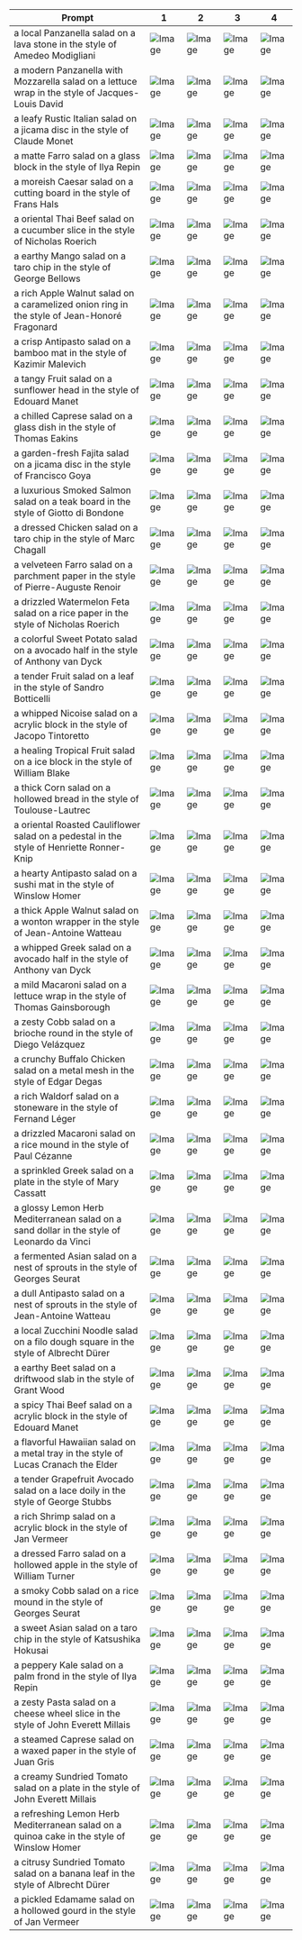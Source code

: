 | Prompt | 1 | 2 | 3 | 4 |
|-|-|-|-|-|
| a local Panzanella salad on a lava stone in the style of Amedeo Modigliani | ![Image](https://salad-benchmark-public-assets.s3.us-east-2.amazonaws.com/sdxl/0c51c4f3-6415-4762-b08b-ac1d18fa13e6-0.jpg) | ![Image](https://salad-benchmark-public-assets.s3.us-east-2.amazonaws.com/sdxl/0c51c4f3-6415-4762-b08b-ac1d18fa13e6-1.jpg) | ![Image](https://salad-benchmark-public-assets.s3.us-east-2.amazonaws.com/sdxl/0c51c4f3-6415-4762-b08b-ac1d18fa13e6-2.jpg) | ![Image](https://salad-benchmark-public-assets.s3.us-east-2.amazonaws.com/sdxl/0c51c4f3-6415-4762-b08b-ac1d18fa13e6-3.jpg) |
| a modern Panzanella with Mozzarella salad on a lettuce wrap in the style of Jacques-Louis David | ![Image](https://salad-benchmark-public-assets.s3.us-east-2.amazonaws.com/sdxl/115ad3a0-bda5-4d43-ab32-2ac4ed8a606f-0.jpg) | ![Image](https://salad-benchmark-public-assets.s3.us-east-2.amazonaws.com/sdxl/115ad3a0-bda5-4d43-ab32-2ac4ed8a606f-1.jpg) | ![Image](https://salad-benchmark-public-assets.s3.us-east-2.amazonaws.com/sdxl/115ad3a0-bda5-4d43-ab32-2ac4ed8a606f-2.jpg) | ![Image](https://salad-benchmark-public-assets.s3.us-east-2.amazonaws.com/sdxl/115ad3a0-bda5-4d43-ab32-2ac4ed8a606f-3.jpg) |
| a leafy Rustic Italian salad on a jicama disc in the style of Claude Monet | ![Image](https://salad-benchmark-public-assets.s3.us-east-2.amazonaws.com/sdxl/24e044c4-50dc-453e-a2fe-214ba9469d58-0.jpg) | ![Image](https://salad-benchmark-public-assets.s3.us-east-2.amazonaws.com/sdxl/24e044c4-50dc-453e-a2fe-214ba9469d58-1.jpg) | ![Image](https://salad-benchmark-public-assets.s3.us-east-2.amazonaws.com/sdxl/24e044c4-50dc-453e-a2fe-214ba9469d58-2.jpg) | ![Image](https://salad-benchmark-public-assets.s3.us-east-2.amazonaws.com/sdxl/24e044c4-50dc-453e-a2fe-214ba9469d58-3.jpg) |
| a matte Farro salad on a glass block in the style of Ilya Repin | ![Image](https://salad-benchmark-public-assets.s3.us-east-2.amazonaws.com/sdxl/db6e36cd-4bc3-41cf-bc3e-510eba70e105-0.jpg) | ![Image](https://salad-benchmark-public-assets.s3.us-east-2.amazonaws.com/sdxl/db6e36cd-4bc3-41cf-bc3e-510eba70e105-1.jpg) | ![Image](https://salad-benchmark-public-assets.s3.us-east-2.amazonaws.com/sdxl/db6e36cd-4bc3-41cf-bc3e-510eba70e105-2.jpg) | ![Image](https://salad-benchmark-public-assets.s3.us-east-2.amazonaws.com/sdxl/db6e36cd-4bc3-41cf-bc3e-510eba70e105-3.jpg) |
| a moreish Caesar salad on a cutting board in the style of Frans Hals | ![Image](https://salad-benchmark-public-assets.s3.us-east-2.amazonaws.com/sdxl/8b2ebb4e-7f80-471f-9a0f-78d8adab3daf-0.jpg) | ![Image](https://salad-benchmark-public-assets.s3.us-east-2.amazonaws.com/sdxl/8b2ebb4e-7f80-471f-9a0f-78d8adab3daf-1.jpg) | ![Image](https://salad-benchmark-public-assets.s3.us-east-2.amazonaws.com/sdxl/8b2ebb4e-7f80-471f-9a0f-78d8adab3daf-2.jpg) | ![Image](https://salad-benchmark-public-assets.s3.us-east-2.amazonaws.com/sdxl/8b2ebb4e-7f80-471f-9a0f-78d8adab3daf-3.jpg) |
| a oriental Thai Beef salad on a cucumber slice in the style of Nicholas Roerich | ![Image](https://salad-benchmark-public-assets.s3.us-east-2.amazonaws.com/sdxl/239221c5-4157-46e5-a3d0-ba35a33c5e35-0.jpg) | ![Image](https://salad-benchmark-public-assets.s3.us-east-2.amazonaws.com/sdxl/239221c5-4157-46e5-a3d0-ba35a33c5e35-1.jpg) | ![Image](https://salad-benchmark-public-assets.s3.us-east-2.amazonaws.com/sdxl/239221c5-4157-46e5-a3d0-ba35a33c5e35-2.jpg) | ![Image](https://salad-benchmark-public-assets.s3.us-east-2.amazonaws.com/sdxl/239221c5-4157-46e5-a3d0-ba35a33c5e35-3.jpg) |
| a earthy Mango salad on a taro chip in the style of George Bellows | ![Image](https://salad-benchmark-public-assets.s3.us-east-2.amazonaws.com/sdxl/69789a82-2284-4322-9b4e-96dea4c48fe0-0.jpg) | ![Image](https://salad-benchmark-public-assets.s3.us-east-2.amazonaws.com/sdxl/69789a82-2284-4322-9b4e-96dea4c48fe0-1.jpg) | ![Image](https://salad-benchmark-public-assets.s3.us-east-2.amazonaws.com/sdxl/69789a82-2284-4322-9b4e-96dea4c48fe0-2.jpg) | ![Image](https://salad-benchmark-public-assets.s3.us-east-2.amazonaws.com/sdxl/69789a82-2284-4322-9b4e-96dea4c48fe0-3.jpg) |
| a rich Apple Walnut salad on a caramelized onion ring in the style of Jean-Honoré Fragonard | ![Image](https://salad-benchmark-public-assets.s3.us-east-2.amazonaws.com/sdxl/9ea40d38-647d-42b0-bfc1-731b19f7a9ae-0.jpg) | ![Image](https://salad-benchmark-public-assets.s3.us-east-2.amazonaws.com/sdxl/9ea40d38-647d-42b0-bfc1-731b19f7a9ae-1.jpg) | ![Image](https://salad-benchmark-public-assets.s3.us-east-2.amazonaws.com/sdxl/9ea40d38-647d-42b0-bfc1-731b19f7a9ae-2.jpg) | ![Image](https://salad-benchmark-public-assets.s3.us-east-2.amazonaws.com/sdxl/9ea40d38-647d-42b0-bfc1-731b19f7a9ae-3.jpg) |
| a crisp Antipasto salad on a bamboo mat in the style of Kazimir Malevich | ![Image](https://salad-benchmark-public-assets.s3.us-east-2.amazonaws.com/sdxl/e6e4a0a5-89dd-40f7-98c3-648ee1fd52f8-0.jpg) | ![Image](https://salad-benchmark-public-assets.s3.us-east-2.amazonaws.com/sdxl/e6e4a0a5-89dd-40f7-98c3-648ee1fd52f8-1.jpg) | ![Image](https://salad-benchmark-public-assets.s3.us-east-2.amazonaws.com/sdxl/e6e4a0a5-89dd-40f7-98c3-648ee1fd52f8-2.jpg) | ![Image](https://salad-benchmark-public-assets.s3.us-east-2.amazonaws.com/sdxl/e6e4a0a5-89dd-40f7-98c3-648ee1fd52f8-3.jpg) |
| a tangy Fruit salad on a sunflower head in the style of Edouard Manet | ![Image](https://salad-benchmark-public-assets.s3.us-east-2.amazonaws.com/sdxl/3be3f41d-a39c-490a-bd01-23399e006dbf-0.jpg) | ![Image](https://salad-benchmark-public-assets.s3.us-east-2.amazonaws.com/sdxl/3be3f41d-a39c-490a-bd01-23399e006dbf-1.jpg) | ![Image](https://salad-benchmark-public-assets.s3.us-east-2.amazonaws.com/sdxl/3be3f41d-a39c-490a-bd01-23399e006dbf-2.jpg) | ![Image](https://salad-benchmark-public-assets.s3.us-east-2.amazonaws.com/sdxl/3be3f41d-a39c-490a-bd01-23399e006dbf-3.jpg) |
| a chilled Caprese salad on a glass dish in the style of Thomas Eakins | ![Image](https://salad-benchmark-public-assets.s3.us-east-2.amazonaws.com/sdxl/cd2dec99-8a24-4a8a-aa80-ea74e461b638-0.jpg) | ![Image](https://salad-benchmark-public-assets.s3.us-east-2.amazonaws.com/sdxl/cd2dec99-8a24-4a8a-aa80-ea74e461b638-1.jpg) | ![Image](https://salad-benchmark-public-assets.s3.us-east-2.amazonaws.com/sdxl/cd2dec99-8a24-4a8a-aa80-ea74e461b638-2.jpg) | ![Image](https://salad-benchmark-public-assets.s3.us-east-2.amazonaws.com/sdxl/cd2dec99-8a24-4a8a-aa80-ea74e461b638-3.jpg) |
| a garden-fresh Fajita salad on a jicama disc in the style of Francisco Goya | ![Image](https://salad-benchmark-public-assets.s3.us-east-2.amazonaws.com/sdxl/35ba2e73-3afd-4716-a667-74e1a973df06-0.jpg) | ![Image](https://salad-benchmark-public-assets.s3.us-east-2.amazonaws.com/sdxl/35ba2e73-3afd-4716-a667-74e1a973df06-1.jpg) | ![Image](https://salad-benchmark-public-assets.s3.us-east-2.amazonaws.com/sdxl/35ba2e73-3afd-4716-a667-74e1a973df06-2.jpg) | ![Image](https://salad-benchmark-public-assets.s3.us-east-2.amazonaws.com/sdxl/35ba2e73-3afd-4716-a667-74e1a973df06-3.jpg) |
| a luxurious Smoked Salmon salad on a teak board in the style of Giotto di Bondone | ![Image](https://salad-benchmark-public-assets.s3.us-east-2.amazonaws.com/sdxl/702adef6-b30d-46b1-babd-a816b9e90178-0.jpg) | ![Image](https://salad-benchmark-public-assets.s3.us-east-2.amazonaws.com/sdxl/702adef6-b30d-46b1-babd-a816b9e90178-1.jpg) | ![Image](https://salad-benchmark-public-assets.s3.us-east-2.amazonaws.com/sdxl/702adef6-b30d-46b1-babd-a816b9e90178-2.jpg) | ![Image](https://salad-benchmark-public-assets.s3.us-east-2.amazonaws.com/sdxl/702adef6-b30d-46b1-babd-a816b9e90178-3.jpg) |
| a dressed Chicken salad on a taro chip in the style of Marc Chagall | ![Image](https://salad-benchmark-public-assets.s3.us-east-2.amazonaws.com/sdxl/0ae867b1-253a-4020-b241-8f22e89662e1-0.jpg) | ![Image](https://salad-benchmark-public-assets.s3.us-east-2.amazonaws.com/sdxl/0ae867b1-253a-4020-b241-8f22e89662e1-1.jpg) | ![Image](https://salad-benchmark-public-assets.s3.us-east-2.amazonaws.com/sdxl/0ae867b1-253a-4020-b241-8f22e89662e1-2.jpg) | ![Image](https://salad-benchmark-public-assets.s3.us-east-2.amazonaws.com/sdxl/0ae867b1-253a-4020-b241-8f22e89662e1-3.jpg) |
| a velveteen Farro salad on a parchment paper in the style of Pierre-Auguste Renoir | ![Image](https://salad-benchmark-public-assets.s3.us-east-2.amazonaws.com/sdxl/b5eb7e7b-5f26-4004-b93f-57a73aca6c20-0.jpg) | ![Image](https://salad-benchmark-public-assets.s3.us-east-2.amazonaws.com/sdxl/b5eb7e7b-5f26-4004-b93f-57a73aca6c20-1.jpg) | ![Image](https://salad-benchmark-public-assets.s3.us-east-2.amazonaws.com/sdxl/b5eb7e7b-5f26-4004-b93f-57a73aca6c20-2.jpg) | ![Image](https://salad-benchmark-public-assets.s3.us-east-2.amazonaws.com/sdxl/b5eb7e7b-5f26-4004-b93f-57a73aca6c20-3.jpg) |
| a drizzled Watermelon Feta salad on a rice paper in the style of Nicholas Roerich | ![Image](https://salad-benchmark-public-assets.s3.us-east-2.amazonaws.com/sdxl/bd505380-beb5-4b69-9bbc-012745ec6b93-0.jpg) | ![Image](https://salad-benchmark-public-assets.s3.us-east-2.amazonaws.com/sdxl/bd505380-beb5-4b69-9bbc-012745ec6b93-1.jpg) | ![Image](https://salad-benchmark-public-assets.s3.us-east-2.amazonaws.com/sdxl/bd505380-beb5-4b69-9bbc-012745ec6b93-2.jpg) | ![Image](https://salad-benchmark-public-assets.s3.us-east-2.amazonaws.com/sdxl/bd505380-beb5-4b69-9bbc-012745ec6b93-3.jpg) |
| a colorful Sweet Potato salad on a avocado half in the style of Anthony van Dyck | ![Image](https://salad-benchmark-public-assets.s3.us-east-2.amazonaws.com/sdxl/7b104808-8a90-4fde-b543-4be236e9ae63-0.jpg) | ![Image](https://salad-benchmark-public-assets.s3.us-east-2.amazonaws.com/sdxl/7b104808-8a90-4fde-b543-4be236e9ae63-1.jpg) | ![Image](https://salad-benchmark-public-assets.s3.us-east-2.amazonaws.com/sdxl/7b104808-8a90-4fde-b543-4be236e9ae63-2.jpg) | ![Image](https://salad-benchmark-public-assets.s3.us-east-2.amazonaws.com/sdxl/7b104808-8a90-4fde-b543-4be236e9ae63-3.jpg) |
| a tender Fruit salad on a leaf in the style of Sandro Botticelli | ![Image](https://salad-benchmark-public-assets.s3.us-east-2.amazonaws.com/sdxl/8b248f32-7847-44d3-82c7-c6ff22835105-0.jpg) | ![Image](https://salad-benchmark-public-assets.s3.us-east-2.amazonaws.com/sdxl/8b248f32-7847-44d3-82c7-c6ff22835105-1.jpg) | ![Image](https://salad-benchmark-public-assets.s3.us-east-2.amazonaws.com/sdxl/8b248f32-7847-44d3-82c7-c6ff22835105-2.jpg) | ![Image](https://salad-benchmark-public-assets.s3.us-east-2.amazonaws.com/sdxl/8b248f32-7847-44d3-82c7-c6ff22835105-3.jpg) |
| a whipped Nicoise salad on a acrylic block in the style of Jacopo Tintoretto | ![Image](https://salad-benchmark-public-assets.s3.us-east-2.amazonaws.com/sdxl/1cfa25df-ae19-4a77-8e72-7cba78fde3d8-0.jpg) | ![Image](https://salad-benchmark-public-assets.s3.us-east-2.amazonaws.com/sdxl/1cfa25df-ae19-4a77-8e72-7cba78fde3d8-1.jpg) | ![Image](https://salad-benchmark-public-assets.s3.us-east-2.amazonaws.com/sdxl/1cfa25df-ae19-4a77-8e72-7cba78fde3d8-2.jpg) | ![Image](https://salad-benchmark-public-assets.s3.us-east-2.amazonaws.com/sdxl/1cfa25df-ae19-4a77-8e72-7cba78fde3d8-3.jpg) |
| a healing Tropical Fruit salad on a ice block in the style of William Blake | ![Image](https://salad-benchmark-public-assets.s3.us-east-2.amazonaws.com/sdxl/9eb4bb9d-5758-4d12-9fe7-8297cd1bc698-0.jpg) | ![Image](https://salad-benchmark-public-assets.s3.us-east-2.amazonaws.com/sdxl/9eb4bb9d-5758-4d12-9fe7-8297cd1bc698-1.jpg) | ![Image](https://salad-benchmark-public-assets.s3.us-east-2.amazonaws.com/sdxl/9eb4bb9d-5758-4d12-9fe7-8297cd1bc698-2.jpg) | ![Image](https://salad-benchmark-public-assets.s3.us-east-2.amazonaws.com/sdxl/9eb4bb9d-5758-4d12-9fe7-8297cd1bc698-3.jpg) |
| a thick Corn salad on a hollowed bread in the style of Toulouse-Lautrec | ![Image](https://salad-benchmark-public-assets.s3.us-east-2.amazonaws.com/sdxl/caaa6e5b-5802-4aad-902a-8ea552059750-0.jpg) | ![Image](https://salad-benchmark-public-assets.s3.us-east-2.amazonaws.com/sdxl/caaa6e5b-5802-4aad-902a-8ea552059750-1.jpg) | ![Image](https://salad-benchmark-public-assets.s3.us-east-2.amazonaws.com/sdxl/caaa6e5b-5802-4aad-902a-8ea552059750-2.jpg) | ![Image](https://salad-benchmark-public-assets.s3.us-east-2.amazonaws.com/sdxl/caaa6e5b-5802-4aad-902a-8ea552059750-3.jpg) |
| a oriental Roasted Cauliflower salad on a pedestal in the style of Henriette Ronner-Knip | ![Image](https://salad-benchmark-public-assets.s3.us-east-2.amazonaws.com/sdxl/3964a974-883b-43bd-957a-e3500384a46f-0.jpg) | ![Image](https://salad-benchmark-public-assets.s3.us-east-2.amazonaws.com/sdxl/3964a974-883b-43bd-957a-e3500384a46f-1.jpg) | ![Image](https://salad-benchmark-public-assets.s3.us-east-2.amazonaws.com/sdxl/3964a974-883b-43bd-957a-e3500384a46f-2.jpg) | ![Image](https://salad-benchmark-public-assets.s3.us-east-2.amazonaws.com/sdxl/3964a974-883b-43bd-957a-e3500384a46f-3.jpg) |
| a hearty Antipasto salad on a sushi mat in the style of Winslow Homer | ![Image](https://salad-benchmark-public-assets.s3.us-east-2.amazonaws.com/sdxl/23a6f673-9328-4a3f-9dff-51f4257a96de-0.jpg) | ![Image](https://salad-benchmark-public-assets.s3.us-east-2.amazonaws.com/sdxl/23a6f673-9328-4a3f-9dff-51f4257a96de-1.jpg) | ![Image](https://salad-benchmark-public-assets.s3.us-east-2.amazonaws.com/sdxl/23a6f673-9328-4a3f-9dff-51f4257a96de-2.jpg) | ![Image](https://salad-benchmark-public-assets.s3.us-east-2.amazonaws.com/sdxl/23a6f673-9328-4a3f-9dff-51f4257a96de-3.jpg) |
| a thick Apple Walnut salad on a wonton wrapper in the style of Jean-Antoine Watteau | ![Image](https://salad-benchmark-public-assets.s3.us-east-2.amazonaws.com/sdxl/018b48ee-bd34-4794-b0d4-bef96d112835-0.jpg) | ![Image](https://salad-benchmark-public-assets.s3.us-east-2.amazonaws.com/sdxl/018b48ee-bd34-4794-b0d4-bef96d112835-1.jpg) | ![Image](https://salad-benchmark-public-assets.s3.us-east-2.amazonaws.com/sdxl/018b48ee-bd34-4794-b0d4-bef96d112835-2.jpg) | ![Image](https://salad-benchmark-public-assets.s3.us-east-2.amazonaws.com/sdxl/018b48ee-bd34-4794-b0d4-bef96d112835-3.jpg) |
| a whipped Greek salad on a avocado half in the style of Anthony van Dyck | ![Image](https://salad-benchmark-public-assets.s3.us-east-2.amazonaws.com/sdxl/a1f6a0c2-2202-4184-8899-251b49ee8a38-0.jpg) | ![Image](https://salad-benchmark-public-assets.s3.us-east-2.amazonaws.com/sdxl/a1f6a0c2-2202-4184-8899-251b49ee8a38-1.jpg) | ![Image](https://salad-benchmark-public-assets.s3.us-east-2.amazonaws.com/sdxl/a1f6a0c2-2202-4184-8899-251b49ee8a38-2.jpg) | ![Image](https://salad-benchmark-public-assets.s3.us-east-2.amazonaws.com/sdxl/a1f6a0c2-2202-4184-8899-251b49ee8a38-3.jpg) |
| a mild Macaroni salad on a lettuce wrap in the style of Thomas Gainsborough | ![Image](https://salad-benchmark-public-assets.s3.us-east-2.amazonaws.com/sdxl/b001a800-7d0c-45d7-b154-dfb8cc8b030a-0.jpg) | ![Image](https://salad-benchmark-public-assets.s3.us-east-2.amazonaws.com/sdxl/b001a800-7d0c-45d7-b154-dfb8cc8b030a-1.jpg) | ![Image](https://salad-benchmark-public-assets.s3.us-east-2.amazonaws.com/sdxl/b001a800-7d0c-45d7-b154-dfb8cc8b030a-2.jpg) | ![Image](https://salad-benchmark-public-assets.s3.us-east-2.amazonaws.com/sdxl/b001a800-7d0c-45d7-b154-dfb8cc8b030a-3.jpg) |
| a zesty Cobb salad on a brioche round in the style of Diego Velázquez | ![Image](https://salad-benchmark-public-assets.s3.us-east-2.amazonaws.com/sdxl/2def73c3-d69e-40d9-82c3-4aebc7b7a7f0-0.jpg) | ![Image](https://salad-benchmark-public-assets.s3.us-east-2.amazonaws.com/sdxl/2def73c3-d69e-40d9-82c3-4aebc7b7a7f0-1.jpg) | ![Image](https://salad-benchmark-public-assets.s3.us-east-2.amazonaws.com/sdxl/2def73c3-d69e-40d9-82c3-4aebc7b7a7f0-2.jpg) | ![Image](https://salad-benchmark-public-assets.s3.us-east-2.amazonaws.com/sdxl/2def73c3-d69e-40d9-82c3-4aebc7b7a7f0-3.jpg) |
| a crunchy Buffalo Chicken salad on a metal mesh in the style of Edgar Degas | ![Image](https://salad-benchmark-public-assets.s3.us-east-2.amazonaws.com/sdxl/01873f9c-5693-4923-abf0-d7f1e9ecd133-0.jpg) | ![Image](https://salad-benchmark-public-assets.s3.us-east-2.amazonaws.com/sdxl/01873f9c-5693-4923-abf0-d7f1e9ecd133-1.jpg) | ![Image](https://salad-benchmark-public-assets.s3.us-east-2.amazonaws.com/sdxl/01873f9c-5693-4923-abf0-d7f1e9ecd133-2.jpg) | ![Image](https://salad-benchmark-public-assets.s3.us-east-2.amazonaws.com/sdxl/01873f9c-5693-4923-abf0-d7f1e9ecd133-3.jpg) |
| a rich Waldorf salad on a stoneware in the style of Fernand Léger | ![Image](https://salad-benchmark-public-assets.s3.us-east-2.amazonaws.com/sdxl/5535f51a-8bb1-406f-a2cb-4761044ae32a-0.jpg) | ![Image](https://salad-benchmark-public-assets.s3.us-east-2.amazonaws.com/sdxl/5535f51a-8bb1-406f-a2cb-4761044ae32a-1.jpg) | ![Image](https://salad-benchmark-public-assets.s3.us-east-2.amazonaws.com/sdxl/5535f51a-8bb1-406f-a2cb-4761044ae32a-2.jpg) | ![Image](https://salad-benchmark-public-assets.s3.us-east-2.amazonaws.com/sdxl/5535f51a-8bb1-406f-a2cb-4761044ae32a-3.jpg) |
| a drizzled Macaroni salad on a rice mound in the style of Paul Cézanne | ![Image](https://salad-benchmark-public-assets.s3.us-east-2.amazonaws.com/sdxl/67376314-ad4b-46d2-9e0b-fca943304dea-0.jpg) | ![Image](https://salad-benchmark-public-assets.s3.us-east-2.amazonaws.com/sdxl/67376314-ad4b-46d2-9e0b-fca943304dea-1.jpg) | ![Image](https://salad-benchmark-public-assets.s3.us-east-2.amazonaws.com/sdxl/67376314-ad4b-46d2-9e0b-fca943304dea-2.jpg) | ![Image](https://salad-benchmark-public-assets.s3.us-east-2.amazonaws.com/sdxl/67376314-ad4b-46d2-9e0b-fca943304dea-3.jpg) |
| a sprinkled Greek salad on a plate in the style of Mary Cassatt | ![Image](https://salad-benchmark-public-assets.s3.us-east-2.amazonaws.com/sdxl/1a4d7192-3772-4efc-97b7-f2a830dfd157-0.jpg) | ![Image](https://salad-benchmark-public-assets.s3.us-east-2.amazonaws.com/sdxl/1a4d7192-3772-4efc-97b7-f2a830dfd157-1.jpg) | ![Image](https://salad-benchmark-public-assets.s3.us-east-2.amazonaws.com/sdxl/1a4d7192-3772-4efc-97b7-f2a830dfd157-2.jpg) | ![Image](https://salad-benchmark-public-assets.s3.us-east-2.amazonaws.com/sdxl/1a4d7192-3772-4efc-97b7-f2a830dfd157-3.jpg) |
| a glossy Lemon Herb Mediterranean salad on a sand dollar in the style of Leonardo da Vinci | ![Image](https://salad-benchmark-public-assets.s3.us-east-2.amazonaws.com/sdxl/8547a7b7-7842-44dc-84ba-76164fdfe5bb-0.jpg) | ![Image](https://salad-benchmark-public-assets.s3.us-east-2.amazonaws.com/sdxl/8547a7b7-7842-44dc-84ba-76164fdfe5bb-1.jpg) | ![Image](https://salad-benchmark-public-assets.s3.us-east-2.amazonaws.com/sdxl/8547a7b7-7842-44dc-84ba-76164fdfe5bb-2.jpg) | ![Image](https://salad-benchmark-public-assets.s3.us-east-2.amazonaws.com/sdxl/8547a7b7-7842-44dc-84ba-76164fdfe5bb-3.jpg) |
| a fermented Asian salad on a nest of sprouts in the style of Georges Seurat | ![Image](https://salad-benchmark-public-assets.s3.us-east-2.amazonaws.com/sdxl/8131a202-9e82-4b6c-b409-ed41d14dbe73-0.jpg) | ![Image](https://salad-benchmark-public-assets.s3.us-east-2.amazonaws.com/sdxl/8131a202-9e82-4b6c-b409-ed41d14dbe73-1.jpg) | ![Image](https://salad-benchmark-public-assets.s3.us-east-2.amazonaws.com/sdxl/8131a202-9e82-4b6c-b409-ed41d14dbe73-2.jpg) | ![Image](https://salad-benchmark-public-assets.s3.us-east-2.amazonaws.com/sdxl/8131a202-9e82-4b6c-b409-ed41d14dbe73-3.jpg) |
| a dull Antipasto salad on a nest of sprouts in the style of Jean-Antoine Watteau | ![Image](https://salad-benchmark-public-assets.s3.us-east-2.amazonaws.com/sdxl/2b207d64-8365-4810-93f2-b57d075b47ba-0.jpg) | ![Image](https://salad-benchmark-public-assets.s3.us-east-2.amazonaws.com/sdxl/2b207d64-8365-4810-93f2-b57d075b47ba-1.jpg) | ![Image](https://salad-benchmark-public-assets.s3.us-east-2.amazonaws.com/sdxl/2b207d64-8365-4810-93f2-b57d075b47ba-2.jpg) | ![Image](https://salad-benchmark-public-assets.s3.us-east-2.amazonaws.com/sdxl/2b207d64-8365-4810-93f2-b57d075b47ba-3.jpg) |
| a local Zucchini Noodle salad on a filo dough square in the style of Albrecht Dürer | ![Image](https://salad-benchmark-public-assets.s3.us-east-2.amazonaws.com/sdxl/46c7ab87-fed0-494c-a584-765ff63192b9-0.jpg) | ![Image](https://salad-benchmark-public-assets.s3.us-east-2.amazonaws.com/sdxl/46c7ab87-fed0-494c-a584-765ff63192b9-1.jpg) | ![Image](https://salad-benchmark-public-assets.s3.us-east-2.amazonaws.com/sdxl/46c7ab87-fed0-494c-a584-765ff63192b9-2.jpg) | ![Image](https://salad-benchmark-public-assets.s3.us-east-2.amazonaws.com/sdxl/46c7ab87-fed0-494c-a584-765ff63192b9-3.jpg) |
| a earthy Beet salad on a driftwood slab in the style of Grant Wood | ![Image](https://salad-benchmark-public-assets.s3.us-east-2.amazonaws.com/sdxl/681a89ad-a8c1-4d32-b616-c395a760c7b4-0.jpg) | ![Image](https://salad-benchmark-public-assets.s3.us-east-2.amazonaws.com/sdxl/681a89ad-a8c1-4d32-b616-c395a760c7b4-1.jpg) | ![Image](https://salad-benchmark-public-assets.s3.us-east-2.amazonaws.com/sdxl/681a89ad-a8c1-4d32-b616-c395a760c7b4-2.jpg) | ![Image](https://salad-benchmark-public-assets.s3.us-east-2.amazonaws.com/sdxl/681a89ad-a8c1-4d32-b616-c395a760c7b4-3.jpg) |
| a spicy Thai Beef salad on a acrylic block in the style of Edouard Manet | ![Image](https://salad-benchmark-public-assets.s3.us-east-2.amazonaws.com/sdxl/615e7ff3-ceb9-4541-aca4-35258011c29d-0.jpg) | ![Image](https://salad-benchmark-public-assets.s3.us-east-2.amazonaws.com/sdxl/615e7ff3-ceb9-4541-aca4-35258011c29d-1.jpg) | ![Image](https://salad-benchmark-public-assets.s3.us-east-2.amazonaws.com/sdxl/615e7ff3-ceb9-4541-aca4-35258011c29d-2.jpg) | ![Image](https://salad-benchmark-public-assets.s3.us-east-2.amazonaws.com/sdxl/615e7ff3-ceb9-4541-aca4-35258011c29d-3.jpg) |
| a flavorful Hawaiian salad on a metal tray in the style of Lucas Cranach the Elder | ![Image](https://salad-benchmark-public-assets.s3.us-east-2.amazonaws.com/sdxl/1d22affa-31b2-4e91-a719-93b176b730c4-0.jpg) | ![Image](https://salad-benchmark-public-assets.s3.us-east-2.amazonaws.com/sdxl/1d22affa-31b2-4e91-a719-93b176b730c4-1.jpg) | ![Image](https://salad-benchmark-public-assets.s3.us-east-2.amazonaws.com/sdxl/1d22affa-31b2-4e91-a719-93b176b730c4-2.jpg) | ![Image](https://salad-benchmark-public-assets.s3.us-east-2.amazonaws.com/sdxl/1d22affa-31b2-4e91-a719-93b176b730c4-3.jpg) |
| a tender Grapefruit Avocado salad on a lace doily in the style of George Stubbs | ![Image](https://salad-benchmark-public-assets.s3.us-east-2.amazonaws.com/sdxl/e1980851-5252-46db-997d-9a5fc1d2dbf8-0.jpg) | ![Image](https://salad-benchmark-public-assets.s3.us-east-2.amazonaws.com/sdxl/e1980851-5252-46db-997d-9a5fc1d2dbf8-1.jpg) | ![Image](https://salad-benchmark-public-assets.s3.us-east-2.amazonaws.com/sdxl/e1980851-5252-46db-997d-9a5fc1d2dbf8-2.jpg) | ![Image](https://salad-benchmark-public-assets.s3.us-east-2.amazonaws.com/sdxl/e1980851-5252-46db-997d-9a5fc1d2dbf8-3.jpg) |
| a rich Shrimp salad on a acrylic block in the style of Jan Vermeer | ![Image](https://salad-benchmark-public-assets.s3.us-east-2.amazonaws.com/sdxl/ac4a8445-30f8-4cd5-a625-e8c39360f9d5-0.jpg) | ![Image](https://salad-benchmark-public-assets.s3.us-east-2.amazonaws.com/sdxl/ac4a8445-30f8-4cd5-a625-e8c39360f9d5-1.jpg) | ![Image](https://salad-benchmark-public-assets.s3.us-east-2.amazonaws.com/sdxl/ac4a8445-30f8-4cd5-a625-e8c39360f9d5-2.jpg) | ![Image](https://salad-benchmark-public-assets.s3.us-east-2.amazonaws.com/sdxl/ac4a8445-30f8-4cd5-a625-e8c39360f9d5-3.jpg) |
| a dressed Farro salad on a hollowed apple in the style of William Turner | ![Image](https://salad-benchmark-public-assets.s3.us-east-2.amazonaws.com/sdxl/b19b8f90-2459-49da-b1b1-14903fc93dbe-0.jpg) | ![Image](https://salad-benchmark-public-assets.s3.us-east-2.amazonaws.com/sdxl/b19b8f90-2459-49da-b1b1-14903fc93dbe-1.jpg) | ![Image](https://salad-benchmark-public-assets.s3.us-east-2.amazonaws.com/sdxl/b19b8f90-2459-49da-b1b1-14903fc93dbe-2.jpg) | ![Image](https://salad-benchmark-public-assets.s3.us-east-2.amazonaws.com/sdxl/b19b8f90-2459-49da-b1b1-14903fc93dbe-3.jpg) |
| a smoky Cobb salad on a rice mound in the style of Georges Seurat | ![Image](https://salad-benchmark-public-assets.s3.us-east-2.amazonaws.com/sdxl/55cee8e4-d429-4da5-8b54-a9cef8fa9431-0.jpg) | ![Image](https://salad-benchmark-public-assets.s3.us-east-2.amazonaws.com/sdxl/55cee8e4-d429-4da5-8b54-a9cef8fa9431-1.jpg) | ![Image](https://salad-benchmark-public-assets.s3.us-east-2.amazonaws.com/sdxl/55cee8e4-d429-4da5-8b54-a9cef8fa9431-2.jpg) | ![Image](https://salad-benchmark-public-assets.s3.us-east-2.amazonaws.com/sdxl/55cee8e4-d429-4da5-8b54-a9cef8fa9431-3.jpg) |
| a sweet Asian salad on a taro chip in the style of Katsushika Hokusai | ![Image](https://salad-benchmark-public-assets.s3.us-east-2.amazonaws.com/sdxl/b41d58f1-8a0b-45aa-98c6-833830b3a990-0.jpg) | ![Image](https://salad-benchmark-public-assets.s3.us-east-2.amazonaws.com/sdxl/b41d58f1-8a0b-45aa-98c6-833830b3a990-1.jpg) | ![Image](https://salad-benchmark-public-assets.s3.us-east-2.amazonaws.com/sdxl/b41d58f1-8a0b-45aa-98c6-833830b3a990-2.jpg) | ![Image](https://salad-benchmark-public-assets.s3.us-east-2.amazonaws.com/sdxl/b41d58f1-8a0b-45aa-98c6-833830b3a990-3.jpg) |
| a peppery Kale salad on a palm frond in the style of Ilya Repin | ![Image](https://salad-benchmark-public-assets.s3.us-east-2.amazonaws.com/sdxl/747a0285-c68e-4be7-86aa-7a72d2da59e0-0.jpg) | ![Image](https://salad-benchmark-public-assets.s3.us-east-2.amazonaws.com/sdxl/747a0285-c68e-4be7-86aa-7a72d2da59e0-1.jpg) | ![Image](https://salad-benchmark-public-assets.s3.us-east-2.amazonaws.com/sdxl/747a0285-c68e-4be7-86aa-7a72d2da59e0-2.jpg) | ![Image](https://salad-benchmark-public-assets.s3.us-east-2.amazonaws.com/sdxl/747a0285-c68e-4be7-86aa-7a72d2da59e0-3.jpg) |
| a zesty Pasta salad on a cheese wheel slice in the style of John Everett Millais | ![Image](https://salad-benchmark-public-assets.s3.us-east-2.amazonaws.com/sdxl/4a7d401a-f4ab-45a4-9ed7-d3237a19a77a-0.jpg) | ![Image](https://salad-benchmark-public-assets.s3.us-east-2.amazonaws.com/sdxl/4a7d401a-f4ab-45a4-9ed7-d3237a19a77a-1.jpg) | ![Image](https://salad-benchmark-public-assets.s3.us-east-2.amazonaws.com/sdxl/4a7d401a-f4ab-45a4-9ed7-d3237a19a77a-2.jpg) | ![Image](https://salad-benchmark-public-assets.s3.us-east-2.amazonaws.com/sdxl/4a7d401a-f4ab-45a4-9ed7-d3237a19a77a-3.jpg) |
| a steamed Caprese salad on a waxed paper in the style of Juan Gris | ![Image](https://salad-benchmark-public-assets.s3.us-east-2.amazonaws.com/sdxl/7310fbba-f402-4666-902e-16ff3aabe941-0.jpg) | ![Image](https://salad-benchmark-public-assets.s3.us-east-2.amazonaws.com/sdxl/7310fbba-f402-4666-902e-16ff3aabe941-1.jpg) | ![Image](https://salad-benchmark-public-assets.s3.us-east-2.amazonaws.com/sdxl/7310fbba-f402-4666-902e-16ff3aabe941-2.jpg) | ![Image](https://salad-benchmark-public-assets.s3.us-east-2.amazonaws.com/sdxl/7310fbba-f402-4666-902e-16ff3aabe941-3.jpg) |
| a creamy Sundried Tomato salad on a plate in the style of John Everett Millais | ![Image](https://salad-benchmark-public-assets.s3.us-east-2.amazonaws.com/sdxl/162e6917-835f-4bf6-aa61-dbf247598281-0.jpg) | ![Image](https://salad-benchmark-public-assets.s3.us-east-2.amazonaws.com/sdxl/162e6917-835f-4bf6-aa61-dbf247598281-1.jpg) | ![Image](https://salad-benchmark-public-assets.s3.us-east-2.amazonaws.com/sdxl/162e6917-835f-4bf6-aa61-dbf247598281-2.jpg) | ![Image](https://salad-benchmark-public-assets.s3.us-east-2.amazonaws.com/sdxl/162e6917-835f-4bf6-aa61-dbf247598281-3.jpg) |
| a refreshing Lemon Herb Mediterranean salad on a quinoa cake in the style of Winslow Homer | ![Image](https://salad-benchmark-public-assets.s3.us-east-2.amazonaws.com/sdxl/ec698488-86c3-41db-943a-cfb255defb47-0.jpg) | ![Image](https://salad-benchmark-public-assets.s3.us-east-2.amazonaws.com/sdxl/ec698488-86c3-41db-943a-cfb255defb47-1.jpg) | ![Image](https://salad-benchmark-public-assets.s3.us-east-2.amazonaws.com/sdxl/ec698488-86c3-41db-943a-cfb255defb47-2.jpg) | ![Image](https://salad-benchmark-public-assets.s3.us-east-2.amazonaws.com/sdxl/ec698488-86c3-41db-943a-cfb255defb47-3.jpg) |
| a citrusy Sundried Tomato salad on a banana leaf in the style of Albrecht Dürer | ![Image](https://salad-benchmark-public-assets.s3.us-east-2.amazonaws.com/sdxl/cbc99e56-f458-4cad-904d-25e0df7d431b-0.jpg) | ![Image](https://salad-benchmark-public-assets.s3.us-east-2.amazonaws.com/sdxl/cbc99e56-f458-4cad-904d-25e0df7d431b-1.jpg) | ![Image](https://salad-benchmark-public-assets.s3.us-east-2.amazonaws.com/sdxl/cbc99e56-f458-4cad-904d-25e0df7d431b-2.jpg) | ![Image](https://salad-benchmark-public-assets.s3.us-east-2.amazonaws.com/sdxl/cbc99e56-f458-4cad-904d-25e0df7d431b-3.jpg) |
| a pickled Edamame salad on a hollowed gourd in the style of Jan Vermeer | ![Image](https://salad-benchmark-public-assets.s3.us-east-2.amazonaws.com/sdxl/2619e9e3-5607-4213-95d5-c454433a7311-0.jpg) | ![Image](https://salad-benchmark-public-assets.s3.us-east-2.amazonaws.com/sdxl/2619e9e3-5607-4213-95d5-c454433a7311-1.jpg) | ![Image](https://salad-benchmark-public-assets.s3.us-east-2.amazonaws.com/sdxl/2619e9e3-5607-4213-95d5-c454433a7311-2.jpg) | ![Image](https://salad-benchmark-public-assets.s3.us-east-2.amazonaws.com/sdxl/2619e9e3-5607-4213-95d5-c454433a7311-3.jpg) |
